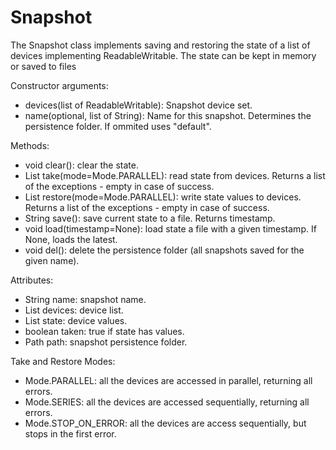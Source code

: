 # Snapshot

The Snapshot class implements saving and restoring the state of a list of devices implementing ReadableWritable.
The state can be kept in memory or saved to files

Constructor arguments:

 * devices(list of ReadableWritable): Snapshot device set.
 * name(optional, list of String): Name for this snapshot. Determines the persistence folder.
   If ommited uses "default".


Methods:
  * void clear(): clear the state.
  * List<Exception> take(mode=Mode.PARALLEL): read state from devices.
    Returns a list of the exceptions - empty in case of success.
  * List<Exception> restore(mode=Mode.PARALLEL): write state values to devices.
    Returns a list of the exceptions - empty in case of success.
  * String save(): save current state to a file. Returns timestamp.
  * void load(timestamp=None): load state a file with a given timestamp. If None, loads the latest.
  * void del(): delete the persistence folder (all snapshots saved for the given name).

Attributes:
  * String name: snapshot name.
  * List devices: device list.
  * List state: device values.
  * boolean taken: true if state has values.
  * Path path: snapshot persistence folder.


Take and Restore Modes:
  * Mode.PARALLEL: all the devices are accessed in parallel, returning all errors.
  * Mode.SERIES: all the devices are accessed sequentially, returning all errors.
  * Mode.STOP_ON_ERROR: all the devices are access sequentially, but stops in the first error.